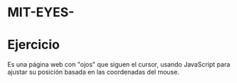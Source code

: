 # MIT-EYES-

# Ejercicio
 Es una página web con "ojos" que siguen el cursor, usando JavaScript para ajustar su posición basada en las coordenadas del mouse.
